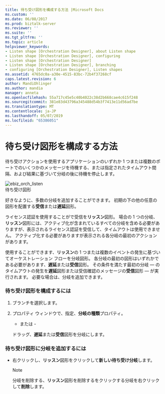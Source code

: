```yaml
---
title: 待ち受け図形を構成する方法 |Microsoft Docs
ms.custom: ''
ms.date: 06/08/2017
ms.prod: biztalk-server
ms.reviewer: ''
ms.suite: ''
ms.tgt_pltfrm: ''
ms.topic: article
helpviewer_keywords:
- Listen shape [Orchestration Designer], about Listen shape
- Listen shape [Orchestration Designer], configuring
- Listen shape [Orchestration Designer]
- Listen shape [Orchestration Designer], branching
- configuring [Orchestration Designer], Listen shapes
ms.assetid: 4765dc0a-a30e-4515-83bc-72b4f37268cf
caps.latest.revision: 6
author: MandiOhlinger
ms.author: mandia
manager: anneta
ms.openlocfilehash: 55a717c45e5c40b4022c38d2b668cae4c615f248
ms.sourcegitcommit: 381e83d43796a345488d54b3f7413e11d56ad7be
ms.translationtype: MT
ms.contentlocale: ja-JP
ms.lasthandoff: 05/07/2019
ms.locfileid: "65386051"
---
```

# <a name="how-to-configure-the-listen-shape"></a>待ち受け図形を構成する方法
待ち受けアクションを使用するアプリケーションのいずれか 1 つまたは複数のポートでのいくつかのメッセージを待機する、または指定されたタイムアウト間隔、および結果に基づいて分岐の後に待機を停止します。  
  
 ![](../core/media/ebiz-orch-listen.gif "ebiz_orch_listen")  
待ち受け図形  
  
 好きなように、多数の分岐を追加することができます。 初期の下の他の任意の図形を配置する**受信**または**遅延**図形。  
  
 ライセンス認証を使用することがで受信を**リッスン**図形。 場合の 1 つの分岐、**リッスン**図形には、アクティブ化が含まれているすべての分岐を含める必要がありますが、表示されるライセンス認証を受信して、タイムアウトは使用できません。 アクティブ化する必要がありますが表示される各分岐の最初のアクションがあります。  
  
 使用することができます、**リッスン**の 1 つまたは複数のイベントの発生に基づいてオーケストレーション フローを分岐図形。 各分岐の最初の図形はいずれかである必要があります、**遅延**または**受信**図形。 その条件を満たす最初の分岐 — のタイムアウトの発生を**遅延**図形または受信確認のメッセージの**受信**図形 — が実行されます。 必要な場合は、分岐を追加できます。  
  
### <a name="to-configure-a-listen-shape"></a>待ち受け図形を構成するには  
  
1.  ブランチを選択します。  
  
2.  プロパティ ウィンドウで、指定、**分岐の種類**プロパティ。  
  
     - または -  
  
     ドラッグ、**遅延**または**受信**図形を分岐にします。  
  
### <a name="to-add-a-branch-to-a-listen-shape"></a>待ち受け図形に分岐を追加するには  
  
-   右クリックし、**リッスン**図形をクリックして**新しい待ち受け分岐**します。  
  
    > [!NOTE]
    >  分岐を削除する、**リッスン**図形を削除するをクリックする分岐を右クリックして**削除**します。